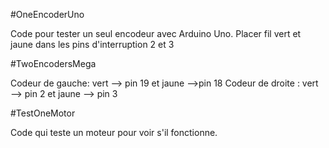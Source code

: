 #OneEncoderUno

Code pour tester un seul encodeur avec Arduino Uno. 
Placer fil vert et jaune dans les pins d'interruption 2 et 3

#TwoEncodersMega

Codeur de gauche:  vert —> pin 19 et jaune —>pin  18
Codeur de droite : vert—> pin 2 et jaune —> pin 3

#TestOneMotor 

Code qui teste un moteur pour voir s'il fonctionne. 






